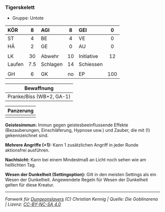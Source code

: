 ### Tigerskelett

- Gruppe: Untote

| KÖR    |  8  | AGI      |  8  | GEI        |  0  |
| :----- | :-: | :------- | :-: | :--------- | :-: |
| ST     |  4  | BE       |  4  | VE         |  0  |
| HÄ     |  2  | GE       |  0  | AU         |  0  |
|        |     |          |     |            |     |
| LK     | 30  | Abwehr   | 10  | Initiative | 12  |
| Laufen | 7.5 | Schlagen | 14  | Schiessen  |     |
|        |     |          |     |            |     |
| GH     |  6  | GK       | no  | EP         | 100 |

|        Bewaffnung        |
| :----------------------: |
| Pranke/Biss (WB+2, GA-1) |

| Panzerung |
| :-------: |
|           |

**Geistesimmun:** Immun gegen geistesbeeinflussende Effekte (Bezauberungen, Einschläferung, Hypnose usw.) und Zauber, die mit (!) gekennzeichnet sind.

**Mehrere Angriffe (+1):** Kann 1 zusätzlichen Angriff in jeder Runde aktionsfrei ausführen.

**Nachtsicht:** Kann bei einem Mindestmaß an Licht noch sehen wie am helllichten Tag.

**Wesen der Dunkelheit (Settingoption):** Gilt in den meisten Settings als ein Wesen der Dunkelheit. Angewendete Regeln für Wesen der Dunkelheit gelten für diese Kreatur.

---

_Fanwerk für [Dungeonslayers](https://www.dungeonslayers.net/) (C) Christian Kennig | Quelle: Die Goblinarena | Lizenz: [CC-BY-NC-SA 4.0](https://creativecommons.org/licenses/by-nc-sa/4.0/deed.de)_

